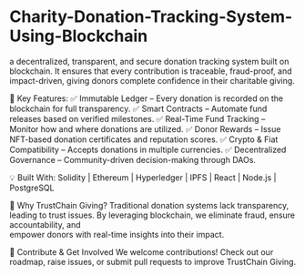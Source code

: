 # Charity-Donation-Tracking-System-Using-Blockchain
 
a decentralized, transparent, and secure donation tracking system built on blockchain. It ensures that every contribution is traceable, fraud-proof, and impact-driven, giving donors complete confidence in their charitable giving. 
 
 🔹 Key Features: 
✅ Immutable Ledger – Every donation is recorded on the blockchain for full transparency. 
✅ Smart Contracts – Automate fund releases based on verified milestones. 
✅ Real-Time Fund Tracking – Monitor how and where donations are utilized. 
✅ Donor Rewards – Issue NFT-based donation certificates and reputation scores. 
✅ Crypto & Fiat Compatibility – Accepts donations in multiple currencies. 
✅ Decentralized Governance – Community-driven decision-making through DAOs.

  💡 Built With: Solidity | Ethereum | Hyperledger | IPFS | React | Node.js | PostgreSQL  

📌 Why TrustChain Giving? Traditional donation systems lack transparency, leading to trust issues. By leveraging blockchain, we eliminate fraud, ensure accountability, and   
    empower donors with real-time insights into their impact. 

 🚀 Contribute & Get Involved We welcome contributions! Check out our roadmap, raise issues, or submit pull requests to improve TrustChain Giving.
